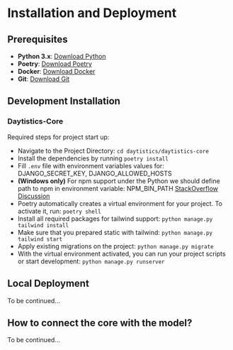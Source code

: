 # Installation and Deployment

## Prerequisites

- **Python 3.x**: [Download Python](https://www.python.org/downloads/)
- **Poetry**: [Download Poetry](https://python-poetry.org/)
- **Docker**: [Download Docker](https://www.docker.com/)
- **Git**: [Download Git](https://git-scm.com/downloads)

## Development Installation

### Daytistics-Core
Required steps for project start up:
- Navigate to the Project Directory: `cd daytistics/daytistics-core`
- Install the dependencies by running `poetry install`
- Fill `.env` file with environment variables values for: DJANGO_SECRET_KEY, DJANGO_ALLOWED_HOSTS
- **(Windows only)** For npm support under the Python we should define path to npm in environment variable: NPM_BIN_PATH
[StackOverflow Discussion](https://stackoverflow.com/questions/72033027/i-am-making-a-website-using-django-and-tailwind-css-but-in-cpanel-i-am-getting)
- Poetry automatically creates a virtual environment for your project. To activate it, run: `poetry shell`
- Install all required packages for tailwind support: `python manage.py tailwind install`
- Make sure that you prepared static with tailwind: `python manage.py tailwind start`
- Apply existing migrations on the project: `python manage.py migrate`
- With the virtual environment activated, you can run your project scripts or start development: `python manage.py runserver`

## Local Deployment

To be continued...

## How to connect the core with the model?

To be continued...
